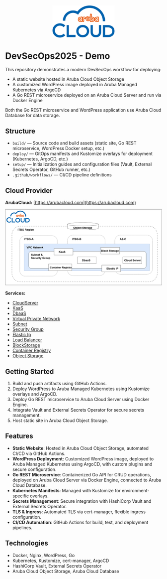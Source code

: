 <p align="center">
  <img src="logo.png" alt="Logo" width="200"/>
</p>

# DevSecOps2025 - Demo

This repository demonstrates a modern DevSecOps workflow for deploying:

- A static website hosted in Aruba Cloud Object Storage
- A customized WordPress image deployed in Aruba Managed Kubernetes via ArgoCD
- A Go REST microservice deployed on an Aruba Cloud Server and run via Docker Engine

Both the Go REST microservice and WordPress application use Aruba Cloud Database for data storage.

## Structure

- `build/` — Source code and build assets (static site, Go REST microservice, WordPress Docker setup, etc.)
- `deploy/` — GitOps manifests and Kustomize overlays for deployment (Kubernetes, ArgoCD, etc.)
- `setup/` — Initialization guides and configuration files (Vault, External Secrets Operator, GitHub runner, etc.)
- `.github/workflows/` — CI/CD pipeline definitions

## Cloud Provider

**ArubaCloud:** [https://arubacloud.com](https://arubacloud.com)

<p align="center">
  <img src="deployment.png" alt="Deployment Architecture" width="600"/>
</p>

**Services:**
- [CloudServer](https://kb.arubacloud.com/en/computing/cloud-servers.aspx)
- [KaaS](https://kb.arubacloud.com/cmp/en/container/kubernetes.aspx)
- [DbaaS](https://kb.arubacloud.com/en/database/cloud-dbaas.aspx)
- [Virtual Private Network](https://kb.arubacloud.com/cmp/en/networking/vpc-networks.aspx)
- [Subnet](https://kb.arubacloud.com/cmp/en/networking/vpc-networks/subnet.aspx)
- [Security Group](https://kb.arubacloud.com/cmp/en/networking/vpc-networks/security-group.aspx)
- [Elastic Ip](https://kb.arubacloud.com/cmp/en/networking/elastic-ip.aspx)
- [Load Balancer](https://kb.arubacloud.com/cmp/en/networking/load-balancer/description.aspx)
- [BlockStorage](https://kb.arubacloud.com/cmp/en/storage/block-storage.aspx)
- [Container Registry](https://kb.arubacloud.com/en/storage/object-storage.aspx)
- [Object Storage](https://kb.arubacloud.com/en/storage/object-storage.aspx)

## Getting Started

1. Build and push artifacts using GitHub Actions.
2. Deploy WordPress to Aruba Managed Kubernetes using Kustomize overlays and ArgoCD.
3. Deploy Go REST microservice to Aruba Cloud Server using Docker Engine.
4. Integrate Vault and External Secrets Operator for secure secrets management.
5. Host static site in Aruba Cloud Object Storage.

## Features

- **Static Website**: Hosted in Aruba Cloud Object Storage, automated CI/CD via GitHub Actions.
- **WordPress Deployment**: Customized WordPress image, deployed to Aruba Managed Kubernetes using ArgoCD, with custom plugins and secure configuration.
- **Go REST Microservice**: Containerized Go API for CRUD operations, deployed on Aruba Cloud Server via Docker Engine, connected to Aruba Cloud Database.
- **Kubernetes Manifests**: Managed with Kustomize for environment-specific overlays.
- **Secrets Management**: Secure integration with HashiCorp Vault and External Secrets Operator.
- **TLS & Ingress**: Automated TLS via cert-manager, flexible ingress configuration.
- **CI/CD Automation**: GitHub Actions for build, test, and deployment pipelines.

## Technologies

- Docker, Nginx, WordPress, Go
- Kubernetes, Kustomize, cert-manager, ArgoCD
- HashiCorp Vault, External Secrets Operator
- Aruba Cloud Object Storage, Aruba Cloud Database